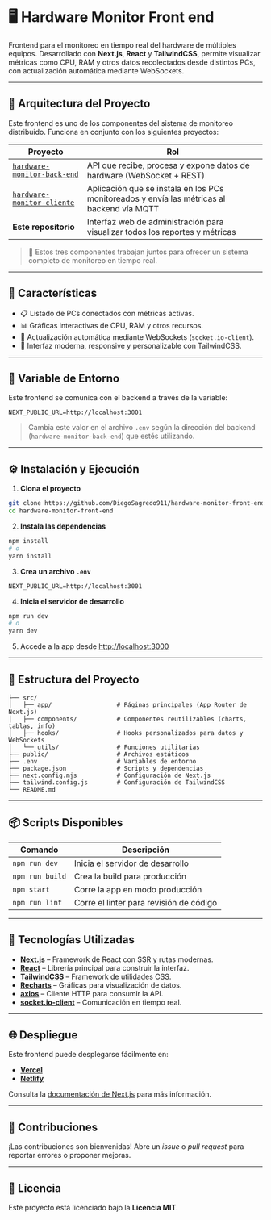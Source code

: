 # 🖥️ Hardware Monitor Front end

Frontend para el monitoreo en tiempo real del hardware de múltiples equipos. Desarrollado con **Next.js**, **React** y **TailwindCSS**, permite visualizar métricas como CPU, RAM y otros datos recolectados desde distintos PCs, con actualización automática mediante WebSockets.

---

## 🔗 Arquitectura del Proyecto

Este frontend es uno de los componentes del sistema de monitoreo distribuido. Funciona en conjunto con los siguientes proyectos:

| Proyecto                                                                                    | Rol                                                                                        |
| ------------------------------------------------------------------------------------------- | ------------------------------------------------------------------------------------------ |
| [`hardware-monitor-back-end`](https://github.com/DiegoSagredo911/hardware-monitor-back-end) | API que recibe, procesa y expone datos de hardware (WebSocket + REST)                      |
| [`hardware-monitor-cliente`](https://github.com/DiegoSagredo911/hardware-monitor-cliente)   | Aplicación que se instala en los PCs monitoreados y envía las métricas al backend vía MQTT |
| **Este repositorio**                                                                        | Interfaz web de administración para visualizar todos los reportes y métricas               |

> 🔄 Estos tres componentes trabajan juntos para ofrecer un sistema completo de monitoreo en tiempo real.

---

## 🚀 Características

- 📋 Listado de PCs conectados con métricas activas.
- 📊 Gráficas interactivas de CPU, RAM y otros recursos.
- 🔄 Actualización automática mediante WebSockets (`socket.io-client`).
- 🎨 Interfaz moderna, responsive y personalizable con TailwindCSS.

---

## 🔧 Variable de Entorno

Este frontend se comunica con el backend a través de la variable:

```env
NEXT_PUBLIC_URL=http://localhost:3001
```

> Cambia este valor en el archivo `.env` según la dirección del backend (`hardware-monitor-back-end`) que estés utilizando.

---

## ⚙️ Instalación y Ejecución

1. **Clona el proyecto**

```bash
git clone https://github.com/DiegoSagredo911/hardware-monitor-front-end.git
cd hardware-monitor-front-end
```

2. **Instala las dependencias**

```bash
npm install
# o
yarn install
```

3. **Crea un archivo `.env`**

```env
NEXT_PUBLIC_URL=http://localhost:3001
```

4. **Inicia el servidor de desarrollo**

```bash
npm run dev
# o
yarn dev
```

5. Accede a la app desde [http://localhost:3000](http://localhost:3000)

---

## 📁 Estructura del Proyecto

```
├── src/
│   ├── app/                  # Páginas principales (App Router de Next.js)
│   ├── components/           # Componentes reutilizables (charts, tablas, info)
│   ├── hooks/                # Hooks personalizados para datos y WebSockets
│   └── utils/                # Funciones utilitarias
├── public/                   # Archivos estáticos
├── .env                      # Variables de entorno
├── package.json              # Scripts y dependencias
├── next.config.mjs           # Configuración de Next.js
├── tailwind.config.js        # Configuración de TailwindCSS
└── README.md
```

---

## 📦 Scripts Disponibles

| Comando         | Descripción                             |
| --------------- | --------------------------------------- |
| `npm run dev`   | Inicia el servidor de desarrollo        |
| `npm run build` | Crea la build para producción           |
| `npm start`     | Corre la app en modo producción         |
| `npm run lint`  | Corre el linter para revisión de código |

---

## 🧩 Tecnologías Utilizadas

- [**Next.js**](https://nextjs.org/) – Framework de React con SSR y rutas modernas.
- [**React**](https://react.dev/) – Librería principal para construir la interfaz.
- [**TailwindCSS**](https://tailwindcss.com/) – Framework de utilidades CSS.
- [**Recharts**](https://recharts.org/) – Gráficas para visualización de datos.
- [**axios**](https://axios-http.com/) – Cliente HTTP para consumir la API.
- [**socket.io-client**](https://socket.io/) – Comunicación en tiempo real.

---

## 🌐 Despliegue

Este frontend puede desplegarse fácilmente en:

- [**Vercel**](https://vercel.com/)
- [**Netlify**](https://www.netlify.com/)

Consulta la [documentación de Next.js](https://nextjs.org/docs/app/building-your-application/deploying) para más información.

---

## 🤝 Contribuciones

¡Las contribuciones son bienvenidas!
Abre un _issue_ o _pull request_ para reportar errores o proponer mejoras.

---

## 📄 Licencia

Este proyecto está licenciado bajo la **Licencia MIT**.

